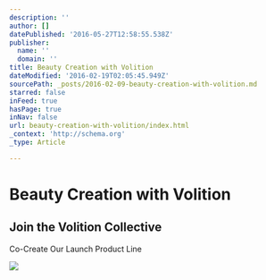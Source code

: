 ```yaml
---
description: ''
author: []
datePublished: '2016-05-27T12:58:55.538Z'
publisher:
  name: ''
  domain: ''
title: Beauty Creation with Volition
dateModified: '2016-02-19T02:05:45.949Z'
sourcePath: _posts/2016-02-09-beauty-creation-with-volition.md
starred: false
inFeed: true
hasPage: true
inNav: false
url: beauty-creation-with-volition/index.html
_context: 'http://schema.org'
_type: Article

---
```

# Beauty Creation with Volition

<article style=""><h1>Join the Volition Collective</h1><p>Co-Create Our Launch Product Line</p><img src="http://volitionbeauty.com/assets/logo/volition_logo_250x250-c660c63530f3eb7990a18d3a2bcdacc3.jpg" /></article>